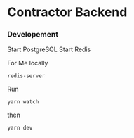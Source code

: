 # Contractor Backend

### Developement

Start PostgreSQL
Start Redis

For Me locally

```
redis-server
```

Run

```
yarn watch
```

then

```
yarn dev
```
